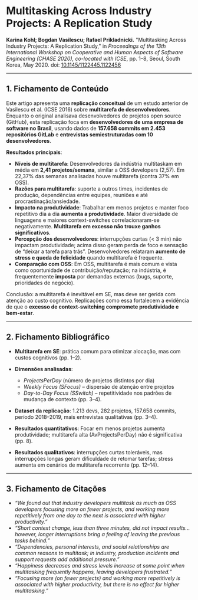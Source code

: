 # Multitasking Across Industry Projects: A Replication Study

**Karina Kohl; Bogdan Vasilescu; Rafael Prikladnicki.** "Multitasking Across Industry Projects: A Replication Study," in *Proceedings of the 13th International Workshop on Cooperative and Human Aspects of Software Engineering (CHASE 2020), co-located with ICSE*, pp. 1–8, Seoul, South Korea, May 2020. doi: [10.1145/1122445.1122456](https://doi.org/10.1145/1122445.1122456)&#x20;

---

## 1. Fichamento de Conteúdo

Este artigo apresenta uma **replicação conceitual** de um estudo anterior de Vasilescu et al. (ICSE 2016) sobre **multitarefa de desenvolvedores**. Enquanto o original analisava desenvolvedores de projetos open source (GitHub), esta replicação foca em **desenvolvedores de uma empresa de software no Brasil**, usando dados de **157.658 commits em 2.453 repositórios GitLab** e **entrevistas semiestruturadas com 10 desenvolvedores**.

**Resultados principais**:

* **Níveis de multitarefa**: Desenvolvedores da indústria multitaskam em média em **2,41 projetos/semana**, similar a OSS developers (2,57). Em 22,37% das semanas analisadas houve multitarefa (contra 37% em OSS).
* **Razões para multitarefa**: suporte a outros times, incidentes de produção, dependências entre equipes, reuniões e até procrastinação/ansiedade.
* **Impacto na produtividade**: Trabalhar em menos projetos e manter foco repetitivo dia a dia **aumenta a produtividade**. Maior diversidade de linguagens e maiores context-switches correlacionaram-se negativamente. **Multitarefa em excesso não trouxe ganhos significativos**.
* **Percepção dos desenvolvedores**: interrupções curtas (< 3 min) não impactam produtividade; acima disso geram perda de foco e sensação de “deixar a tarefa para trás”. Desenvolvedores relataram **aumento de stress e queda de felicidade** quando multitarefa é frequente.
* **Comparação com OSS**: Em OSS, multitarefa é mais comum e vista como oportunidade de contribuição/reputação; na indústria, é frequentemente **imposta** por demandas externas (bugs, suporte, prioridades de negócio).

Conclusão: a multitarefa é inevitável em SE, mas deve ser gerida com atenção ao custo cognitivo. Replicações como essa fortalecem a evidência de que o **excesso de context-switching compromete produtividade e bem-estar**.

---

## 2. Fichamento Bibliográfico

* **Multitarefa em SE**: prática comum para otimizar alocação, mas com custos cognitivos (pp. 1–2).
* **Dimensões analisadas**:

  * *ProjectsPerDay* (número de projetos distintos por dia)
  * *Weekly Focus (SFocus)* – dispersão de atenção entre projetos
  * *Day-to-Day Focus (SSwitch)* – repetitividade nos padrões de mudança de contexto (pp. 3–4).
* **Dataset da replicação**: 1.213 devs, 282 projetos, 157.658 commits, período 2018–2019, mais entrevistas qualitativas (pp. 3–4).
* **Resultados quantitativos**: Focar em menos projetos aumenta produtividade; multitarefa alta (AvProjectsPerDay) não é significativa (pp. 8).
* **Resultados qualitativos**: interrupções curtas toleráveis, mas interrupções longas geram dificuldade de retomar tarefas; stress aumenta em cenários de multitarefa recorrente (pp. 12–14).

---

## 3. Fichamento de Citações

* *“We found out that industry developers multitask as much as OSS developers focusing more on fewer projects, and working more repetitively from one day to the next is associated with higher productivity.”*
* *“Short context change, less than three minutes, did not impact results… however, longer interruptions bring a feeling of leaving the previous tasks behind.”*
* *“Dependencies, personal interests, and social relationships are common reasons to multitask; in industry, production incidents and support requests add additional pressure.”*
* *“Happiness decreases and stress levels increase at some point when multitasking frequently happens, leaving developers frustrated.”*
* *“Focusing more (on fewer projects) and working more repetitively is associated with higher productivity, but there is no effect for higher multitasking.”*